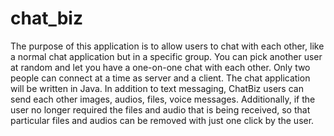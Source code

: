 # chat_biz
 The purpose of this application is to allow users to chat with each other, like a normal chat application but in a specific group. You can pick another user at random and let you have a one-on-one chat with each other. Only two people can connect at a time as server and a client. The chat application will be written in Java.
In addition to text messaging, ChatBiz users can send each other images, audios, files, voice messages. Additionally, if the user no longer required the files and audio that is being received, so that particular files and audios can be removed with just one click by the user. 
